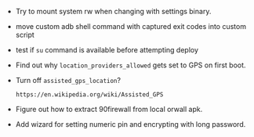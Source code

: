 - Try to mount system rw when changing with settings binary.
- move custom adb shell command with captured exit codes into custom script
- test if `su` command is available before attempting deploy
- Find out why `location_providers_allowed` gets set to GPS on first
  boot.
- Turn off `assisted_gps_location`?

      https://en.wikipedia.org/wiki/Assisted_GPS

- Figure out how to extract 90firewall from local orwall apk.
- Add wizard for setting numeric pin and encrypting with long password.
